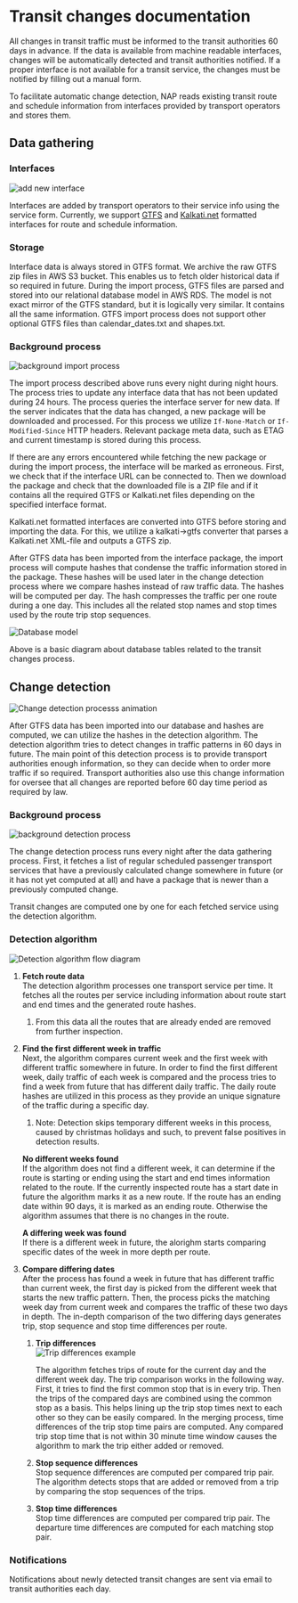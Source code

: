 # Transit changes documentation

All changes in transit traffic must be informed to the transit authorities 60 days in advance.
If the data is available from machine readable interfaces, changes will be automatically detected
and transit authorities notified. If a proper interface is not available for a transit service, the
changes must be notified by filling out a manual form.

To facilitate automatic change detection, NAP reads existing transit route and schedule information
from interfaces provided by transport operators and stores them.



## Data gathering

### Interfaces

![add new interface](new-interface.png)

Interfaces are added by transport operators to their service info using the service form.
Currently, we support [GTFS](https://developers.google.com/transit/gtfs/) and [Kalkati.net](http://developer.matka.fi/pages/en/kalkati.net-xml-database-dump.php) formatted interfaces for route and schedule information.


### Storage

Interface data is always stored in GTFS format. We archive the raw GTFS zip files in AWS S3 bucket. This enables us to fetch older historical data if so required in future.
During the import process, GTFS files are parsed and stored into our relational database model in AWS RDS. The model is not exact mirror of the GTFS standard, but it is logically very similar.
It contains all the same information. GTFS import process does not support other optional GTFS files than calendar_dates.txt and shapes.txt.


### Background process

![background import process](import-process.png)

The import process described above runs every night during night hours. The process tries to update any interface data that has not been updated during 24 hours.
The process queries the interface server for new data. If the server indicates that the data has changed, a new package will be downloaded and processed.
For this process we utilize `If-None-Match` or `If-Modified-Since` HTTP headers.
Relevant package meta data, such as ETAG and current timestamp is stored during this process.

If there are any errors encountered while fetching the new package or during the import process, the interface will be marked as erroneous.
First, we check that if the interface URL can be connected to. Then we download the package and check that the downloaded file is a ZIP file and if it contains all the required GTFS or Kalkati.net files depending on the specified interface format. 


Kalkati.net formatted interfaces are converted into GTFS before storing and importing the data. 
For this, we utilize a kalkati->gtfs converter that parses a Kalkati.net XML-file and outputs a GTFS zip.

After GTFS data has been imported from the interface package, the import process will compute hashes that condense the traffic information stored in the package.
These hashes will be used later in the change detection process where we compare hashes instead of raw traffic data. The hashes will be computed per day.
The hash compresses the traffic per one route during a one day. This includes all the related stop names and stop times used by the route trip stop sequences.


![Database model](db-diagram.svg)

Above is a basic diagram about database tables related to the transit changes process.




## Change detection

![Change detection processs animation](detection-process-anim.gif)

After GTFS data has been imported into our database and hashes are computed, we can utilize the hashes in the detection algorithm.
The detection algorithm tries to detect changes in traffic patterns in 60 days in future. The main point of this detection process is to provide transport authorities enough information,
so they can decide when to order more traffic if so required. Transport authorities also use this change information for oversee that all changes are reported before 60 day time period as required by law.

### Background process

![background detection process](detection-process.png)

The change detection process runs every night after the data gathering process.
First, it fetches a list of regular scheduled passenger transport services that have
a previously calculated change somewhere in future (or it has not yet computed at all)
and have a package that is newer than a previously computed change.

Transit changes are computed one by one for each fetched service using the detection algorithm.

### Detection algorithm

![Detection algorithm flow diagram](change-detection-flow.png)

1. **Fetch route data**  
   The detection algorithm processes one transport service per time. It fetches all the routes per service including 
   information about route start and end times and the generated route hashes.
    1. From this data all the routes that are already ended are removed from further inspection.
    
1. **Find the first different week in traffic**  
   Next, the algorithm compares current week and the first week with different traffic somewhere in future.
   In order to find the first different week, daily traffic of each week is compared and the process tries to find a week
   from future that has different daily traffic. The daily route hashes are utilized in this process as they provide 
   an unique signature of the traffic during a specific day.
    1. Note: Detection skips temporary different weeks in this process, caused by christmas holidays and such, to prevent
       false positives in detection results.
   
   **No different weeks found**  
   If the algorithm does not find a different week, it can determine if the route is starting or ending using the start
   and end times information related to the route. If the currently inspected route has a start date in future the
   algorithm marks it as a new route. If the route has an ending date within 90 days, it is marked as an ending route.
   Otherwise the algorithm assumes that there is no changes in the route.
   
   **A differing week was found**  
   If there is a different week in future, the alorighm starts comparing specific dates of the week in more depth per 
   route.

1. **Compare differing dates**  
   After the process has found a week in future that has different traffic than current week, the first day is picked 
   from the different week that starts the new traffic pattern. Then, the process picks the matching week day from
   current week and compares the traffic of these two days in depth.
   The in-depth comparison of the two differing days generates trip, stop sequence and stop time differences per route.
    
    1. **Trip differences**  
       ![Trip differences example](trip-differences.png)
      
       The algorithm fetches trips of route for the current day and the different week day. The trip comparison works in the
       following way. First, it tries to find the first common stop that is in every trip. Then the trips of the compared days
       are combined using the common stop as a basis. This helps lining up the trip stop times next to each other so they
       can be easily compared. In the merging process, time differences of the trip stop time pairs are computed.
       Any compared trip stop time that is not within 30 minute time window causes the algorithm to mark the
       trip either added or removed.
      
    1. **Stop sequence differences**  
      Stop sequence differences are computed per compared trip pair. The algorithm detects stops that are added or
      removed from a trip by comparing the stop sequences of the trips.
      
    1. **Stop time differences**  
      Stop time differences are computed per compared trip pair. The departure time differences are computed for each 
      matching stop pair.
 


### Notifications

Notifications about newly detected transit changes are sent via email to transit authorities each day.

